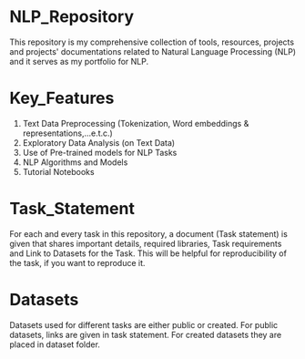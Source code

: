 # NLP_Repository
This repository is my comprehensive collection of tools, resources, projects and projects' documentations related to Natural Language Processing (NLP) and it serves as my portfolio for NLP.

# Key_Features
1. Text Data Preprocessing (Tokenization, Word embeddings & representations,...e.t.c.)
2. Exploratory Data Analysis (on Text Data)
3. Use of Pre-trained models for NLP Tasks
4. NLP Algorithms and Models
5. Tutorial Notebooks

# Task_Statement
For each and every task in this repository, a document (Task statement) is given that shares important details, required libraries, Task requirements and Link to Datasets for the Task. This will be helpful for reproducibility of the task, if you want to reproduce it.

# Datasets
Datasets used for different tasks are either public or created. For public datasets, links are given in task statement. For created datasets they are placed in dataset folder.
